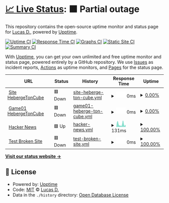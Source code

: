 # [📈 Live Status](https://Ghost-devlopper.github.io/htc-status): <!--live status--> **🟧 Partial outage**

This repository contains the open-source uptime monitor and status page for [Lucas D.](https://Ghost-devlopper.github.io/htc-status), powered by [Upptime](https://github.com/upptime/upptime).

[![Uptime CI](https://github.com/Ghost-devlopper/htc-status/workflows/Uptime%20CI/badge.svg)](https://github.com/Ghost-devlopper/htc-status/actions?query=workflow%3A%22Uptime+CI%22)
[![Response Time CI](https://github.com/Ghost-devlopper/htc-status/workflows/Response%20Time%20CI/badge.svg)](https://github.com/Ghost-devlopper/htc-status/actions?query=workflow%3A%22Response+Time+CI%22)
[![Graphs CI](https://github.com/Ghost-devlopper/htc-status/workflows/Graphs%20CI/badge.svg)](https://github.com/Ghost-devlopper/htc-status/actions?query=workflow%3A%22Graphs+CI%22)
[![Static Site CI](https://github.com/Ghost-devlopper/htc-status/workflows/Static%20Site%20CI/badge.svg)](https://github.com/Ghost-devlopper/htc-status/actions?query=workflow%3A%22Static+Site+CI%22)
[![Summary CI](https://github.com/Ghost-devlopper/htc-status/workflows/Summary%20CI/badge.svg)](https://github.com/Ghost-devlopper/htc-status/actions?query=workflow%3A%22Summary+CI%22)

With [Upptime](https://upptime.js.org), you can get your own unlimited and free uptime monitor and status page, powered entirely by a GitHub repository. We use [Issues](https://github.com/Ghost-devlopper/htc-status/issues) as incident reports, [Actions](https://github.com/Ghost-devlopper/htc-status/actions) as uptime monitors, and [Pages](https://Ghost-devlopper.github.io/htc-status) for the status page.

<!--start: status pages-->
<!-- This summary is generated by Upptime (https://github.com/upptime/upptime) -->
<!-- Do not edit this manually, your changes will be overwritten -->
<!-- prettier-ignore -->
| URL | Status | History | Response Time | Uptime |
| --- | ------ | ------- | ------------- | ------ |
| <img alt="" src="https://favicons.githubusercontent.com/redirect.hebergetoncube.com" height="13"> [Site HebergeTonCube](http://redirect.hebergetoncube.com) | 🟥 Down | [site-heberge-ton-cube.yml](https://github.com/Ghost-devlopper/htc-status/commits/HEAD/history/site-heberge-ton-cube.yml) | <details><summary><img alt="Response time graph" src="./graphs/site-heberge-ton-cube/response-time-week.png" height="20"> 0ms</summary><br><a href="https://Ghost-devlopper.github.io/htc-status/history/site-heberge-ton-cube"><img alt="Response time 922" src="https://img.shields.io/endpoint?url=https%3A%2F%2Fraw.githubusercontent.com%2FGhost-devlopper%2Fhtc-status%2FHEAD%2Fapi%2Fsite-heberge-ton-cube%2Fresponse-time.json"></a><br><a href="https://Ghost-devlopper.github.io/htc-status/history/site-heberge-ton-cube"><img alt="24-hour response time 0" src="https://img.shields.io/endpoint?url=https%3A%2F%2Fraw.githubusercontent.com%2FGhost-devlopper%2Fhtc-status%2FHEAD%2Fapi%2Fsite-heberge-ton-cube%2Fresponse-time-day.json"></a><br><a href="https://Ghost-devlopper.github.io/htc-status/history/site-heberge-ton-cube"><img alt="7-day response time 0" src="https://img.shields.io/endpoint?url=https%3A%2F%2Fraw.githubusercontent.com%2FGhost-devlopper%2Fhtc-status%2FHEAD%2Fapi%2Fsite-heberge-ton-cube%2Fresponse-time-week.json"></a><br><a href="https://Ghost-devlopper.github.io/htc-status/history/site-heberge-ton-cube"><img alt="30-day response time 0" src="https://img.shields.io/endpoint?url=https%3A%2F%2Fraw.githubusercontent.com%2FGhost-devlopper%2Fhtc-status%2FHEAD%2Fapi%2Fsite-heberge-ton-cube%2Fresponse-time-month.json"></a><br><a href="https://Ghost-devlopper.github.io/htc-status/history/site-heberge-ton-cube"><img alt="1-year response time 922" src="https://img.shields.io/endpoint?url=https%3A%2F%2Fraw.githubusercontent.com%2FGhost-devlopper%2Fhtc-status%2FHEAD%2Fapi%2Fsite-heberge-ton-cube%2Fresponse-time-year.json"></a></details> | <details><summary><a href="https://Ghost-devlopper.github.io/htc-status/history/site-heberge-ton-cube">0.00%</a></summary><a href="https://Ghost-devlopper.github.io/htc-status/history/site-heberge-ton-cube"><img alt="All-time uptime 17.28%" src="https://img.shields.io/endpoint?url=https%3A%2F%2Fraw.githubusercontent.com%2FGhost-devlopper%2Fhtc-status%2FHEAD%2Fapi%2Fsite-heberge-ton-cube%2Fuptime.json"></a><br><a href="https://Ghost-devlopper.github.io/htc-status/history/site-heberge-ton-cube"><img alt="24-hour uptime 0.00%" src="https://img.shields.io/endpoint?url=https%3A%2F%2Fraw.githubusercontent.com%2FGhost-devlopper%2Fhtc-status%2FHEAD%2Fapi%2Fsite-heberge-ton-cube%2Fuptime-day.json"></a><br><a href="https://Ghost-devlopper.github.io/htc-status/history/site-heberge-ton-cube"><img alt="7-day uptime 0.00%" src="https://img.shields.io/endpoint?url=https%3A%2F%2Fraw.githubusercontent.com%2FGhost-devlopper%2Fhtc-status%2FHEAD%2Fapi%2Fsite-heberge-ton-cube%2Fuptime-week.json"></a><br><a href="https://Ghost-devlopper.github.io/htc-status/history/site-heberge-ton-cube"><img alt="30-day uptime 7.96%" src="https://img.shields.io/endpoint?url=https%3A%2F%2Fraw.githubusercontent.com%2FGhost-devlopper%2Fhtc-status%2FHEAD%2Fapi%2Fsite-heberge-ton-cube%2Fuptime-month.json"></a><br><a href="https://Ghost-devlopper.github.io/htc-status/history/site-heberge-ton-cube"><img alt="1-year uptime 17.28%" src="https://img.shields.io/endpoint?url=https%3A%2F%2Fraw.githubusercontent.com%2FGhost-devlopper%2Fhtc-status%2FHEAD%2Fapi%2Fsite-heberge-ton-cube%2Fuptime-year.json"></a></details>
| <img alt="" src="https://favicons.githubusercontent.com/game01.hebergetoncube.com" height="13"> [Game01 HebergeTonCube](https://game01.hebergetoncube.com) | 🟥 Down | [game01-heberge-ton-cube.yml](https://github.com/Ghost-devlopper/htc-status/commits/HEAD/history/game01-heberge-ton-cube.yml) | <details><summary><img alt="Response time graph" src="./graphs/game01-heberge-ton-cube/response-time-week.png" height="20"> 0ms</summary><br><a href="https://Ghost-devlopper.github.io/htc-status/history/game01-heberge-ton-cube"><img alt="Response time 0" src="https://img.shields.io/endpoint?url=https%3A%2F%2Fraw.githubusercontent.com%2FGhost-devlopper%2Fhtc-status%2FHEAD%2Fapi%2Fgame01-heberge-ton-cube%2Fresponse-time.json"></a><br><a href="https://Ghost-devlopper.github.io/htc-status/history/game01-heberge-ton-cube"><img alt="24-hour response time 0" src="https://img.shields.io/endpoint?url=https%3A%2F%2Fraw.githubusercontent.com%2FGhost-devlopper%2Fhtc-status%2FHEAD%2Fapi%2Fgame01-heberge-ton-cube%2Fresponse-time-day.json"></a><br><a href="https://Ghost-devlopper.github.io/htc-status/history/game01-heberge-ton-cube"><img alt="7-day response time 0" src="https://img.shields.io/endpoint?url=https%3A%2F%2Fraw.githubusercontent.com%2FGhost-devlopper%2Fhtc-status%2FHEAD%2Fapi%2Fgame01-heberge-ton-cube%2Fresponse-time-week.json"></a><br><a href="https://Ghost-devlopper.github.io/htc-status/history/game01-heberge-ton-cube"><img alt="30-day response time 0" src="https://img.shields.io/endpoint?url=https%3A%2F%2Fraw.githubusercontent.com%2FGhost-devlopper%2Fhtc-status%2FHEAD%2Fapi%2Fgame01-heberge-ton-cube%2Fresponse-time-month.json"></a><br><a href="https://Ghost-devlopper.github.io/htc-status/history/game01-heberge-ton-cube"><img alt="1-year response time 0" src="https://img.shields.io/endpoint?url=https%3A%2F%2Fraw.githubusercontent.com%2FGhost-devlopper%2Fhtc-status%2FHEAD%2Fapi%2Fgame01-heberge-ton-cube%2Fresponse-time-year.json"></a></details> | <details><summary><a href="https://Ghost-devlopper.github.io/htc-status/history/game01-heberge-ton-cube">0.00%</a></summary><a href="https://Ghost-devlopper.github.io/htc-status/history/game01-heberge-ton-cube"><img alt="All-time uptime 0.00%" src="https://img.shields.io/endpoint?url=https%3A%2F%2Fraw.githubusercontent.com%2FGhost-devlopper%2Fhtc-status%2FHEAD%2Fapi%2Fgame01-heberge-ton-cube%2Fuptime.json"></a><br><a href="https://Ghost-devlopper.github.io/htc-status/history/game01-heberge-ton-cube"><img alt="24-hour uptime 0.00%" src="https://img.shields.io/endpoint?url=https%3A%2F%2Fraw.githubusercontent.com%2FGhost-devlopper%2Fhtc-status%2FHEAD%2Fapi%2Fgame01-heberge-ton-cube%2Fuptime-day.json"></a><br><a href="https://Ghost-devlopper.github.io/htc-status/history/game01-heberge-ton-cube"><img alt="7-day uptime 0.00%" src="https://img.shields.io/endpoint?url=https%3A%2F%2Fraw.githubusercontent.com%2FGhost-devlopper%2Fhtc-status%2FHEAD%2Fapi%2Fgame01-heberge-ton-cube%2Fuptime-week.json"></a><br><a href="https://Ghost-devlopper.github.io/htc-status/history/game01-heberge-ton-cube"><img alt="30-day uptime 7.96%" src="https://img.shields.io/endpoint?url=https%3A%2F%2Fraw.githubusercontent.com%2FGhost-devlopper%2Fhtc-status%2FHEAD%2Fapi%2Fgame01-heberge-ton-cube%2Fuptime-month.json"></a><br><a href="https://Ghost-devlopper.github.io/htc-status/history/game01-heberge-ton-cube"><img alt="1-year uptime 0.00%" src="https://img.shields.io/endpoint?url=https%3A%2F%2Fraw.githubusercontent.com%2FGhost-devlopper%2Fhtc-status%2FHEAD%2Fapi%2Fgame01-heberge-ton-cube%2Fuptime-year.json"></a></details>
| <img alt="" src="https://favicons.githubusercontent.com/news.ycombinator.com" height="13"> [Hacker News](https://news.ycombinator.com) | 🟩 Up | [hacker-news.yml](https://github.com/Ghost-devlopper/htc-status/commits/HEAD/history/hacker-news.yml) | <details><summary><img alt="Response time graph" src="./graphs/hacker-news/response-time-week.png" height="20"> 131ms</summary><br><a href="https://Ghost-devlopper.github.io/htc-status/history/hacker-news"><img alt="Response time 206" src="https://img.shields.io/endpoint?url=https%3A%2F%2Fraw.githubusercontent.com%2FGhost-devlopper%2Fhtc-status%2FHEAD%2Fapi%2Fhacker-news%2Fresponse-time.json"></a><br><a href="https://Ghost-devlopper.github.io/htc-status/history/hacker-news"><img alt="24-hour response time 79" src="https://img.shields.io/endpoint?url=https%3A%2F%2Fraw.githubusercontent.com%2FGhost-devlopper%2Fhtc-status%2FHEAD%2Fapi%2Fhacker-news%2Fresponse-time-day.json"></a><br><a href="https://Ghost-devlopper.github.io/htc-status/history/hacker-news"><img alt="7-day response time 131" src="https://img.shields.io/endpoint?url=https%3A%2F%2Fraw.githubusercontent.com%2FGhost-devlopper%2Fhtc-status%2FHEAD%2Fapi%2Fhacker-news%2Fresponse-time-week.json"></a><br><a href="https://Ghost-devlopper.github.io/htc-status/history/hacker-news"><img alt="30-day response time 156" src="https://img.shields.io/endpoint?url=https%3A%2F%2Fraw.githubusercontent.com%2FGhost-devlopper%2Fhtc-status%2FHEAD%2Fapi%2Fhacker-news%2Fresponse-time-month.json"></a><br><a href="https://Ghost-devlopper.github.io/htc-status/history/hacker-news"><img alt="1-year response time 206" src="https://img.shields.io/endpoint?url=https%3A%2F%2Fraw.githubusercontent.com%2FGhost-devlopper%2Fhtc-status%2FHEAD%2Fapi%2Fhacker-news%2Fresponse-time-year.json"></a></details> | <details><summary><a href="https://Ghost-devlopper.github.io/htc-status/history/hacker-news">100.00%</a></summary><a href="https://Ghost-devlopper.github.io/htc-status/history/hacker-news"><img alt="All-time uptime 99.99%" src="https://img.shields.io/endpoint?url=https%3A%2F%2Fraw.githubusercontent.com%2FGhost-devlopper%2Fhtc-status%2FHEAD%2Fapi%2Fhacker-news%2Fuptime.json"></a><br><a href="https://Ghost-devlopper.github.io/htc-status/history/hacker-news"><img alt="24-hour uptime 100.00%" src="https://img.shields.io/endpoint?url=https%3A%2F%2Fraw.githubusercontent.com%2FGhost-devlopper%2Fhtc-status%2FHEAD%2Fapi%2Fhacker-news%2Fuptime-day.json"></a><br><a href="https://Ghost-devlopper.github.io/htc-status/history/hacker-news"><img alt="7-day uptime 100.00%" src="https://img.shields.io/endpoint?url=https%3A%2F%2Fraw.githubusercontent.com%2FGhost-devlopper%2Fhtc-status%2FHEAD%2Fapi%2Fhacker-news%2Fuptime-week.json"></a><br><a href="https://Ghost-devlopper.github.io/htc-status/history/hacker-news"><img alt="30-day uptime 100.00%" src="https://img.shields.io/endpoint?url=https%3A%2F%2Fraw.githubusercontent.com%2FGhost-devlopper%2Fhtc-status%2FHEAD%2Fapi%2Fhacker-news%2Fuptime-month.json"></a><br><a href="https://Ghost-devlopper.github.io/htc-status/history/hacker-news"><img alt="1-year uptime 99.99%" src="https://img.shields.io/endpoint?url=https%3A%2F%2Fraw.githubusercontent.com%2FGhost-devlopper%2Fhtc-status%2FHEAD%2Fapi%2Fhacker-news%2Fuptime-year.json"></a></details>
| <img alt="" src="https://favicons.githubusercontent.com/thissitedoesnotexist.koj.co" height="13"> [Test Broken Site](https://thissitedoesnotexist.koj.co) | 🟥 Down | [test-broken-site.yml](https://github.com/Ghost-devlopper/htc-status/commits/HEAD/history/test-broken-site.yml) | <details><summary><img alt="Response time graph" src="./graphs/test-broken-site/response-time-week.png" height="20"> 0ms</summary><br><a href="https://Ghost-devlopper.github.io/htc-status/history/test-broken-site"><img alt="Response time 0" src="https://img.shields.io/endpoint?url=https%3A%2F%2Fraw.githubusercontent.com%2FGhost-devlopper%2Fhtc-status%2FHEAD%2Fapi%2Ftest-broken-site%2Fresponse-time.json"></a><br><a href="https://Ghost-devlopper.github.io/htc-status/history/test-broken-site"><img alt="24-hour response time 0" src="https://img.shields.io/endpoint?url=https%3A%2F%2Fraw.githubusercontent.com%2FGhost-devlopper%2Fhtc-status%2FHEAD%2Fapi%2Ftest-broken-site%2Fresponse-time-day.json"></a><br><a href="https://Ghost-devlopper.github.io/htc-status/history/test-broken-site"><img alt="7-day response time 0" src="https://img.shields.io/endpoint?url=https%3A%2F%2Fraw.githubusercontent.com%2FGhost-devlopper%2Fhtc-status%2FHEAD%2Fapi%2Ftest-broken-site%2Fresponse-time-week.json"></a><br><a href="https://Ghost-devlopper.github.io/htc-status/history/test-broken-site"><img alt="30-day response time 0" src="https://img.shields.io/endpoint?url=https%3A%2F%2Fraw.githubusercontent.com%2FGhost-devlopper%2Fhtc-status%2FHEAD%2Fapi%2Ftest-broken-site%2Fresponse-time-month.json"></a><br><a href="https://Ghost-devlopper.github.io/htc-status/history/test-broken-site"><img alt="1-year response time 0" src="https://img.shields.io/endpoint?url=https%3A%2F%2Fraw.githubusercontent.com%2FGhost-devlopper%2Fhtc-status%2FHEAD%2Fapi%2Ftest-broken-site%2Fresponse-time-year.json"></a></details> | <details><summary><a href="https://Ghost-devlopper.github.io/htc-status/history/test-broken-site">100.00%</a></summary><a href="https://Ghost-devlopper.github.io/htc-status/history/test-broken-site"><img alt="All-time uptime 100.00%" src="https://img.shields.io/endpoint?url=https%3A%2F%2Fraw.githubusercontent.com%2FGhost-devlopper%2Fhtc-status%2FHEAD%2Fapi%2Ftest-broken-site%2Fuptime.json"></a><br><a href="https://Ghost-devlopper.github.io/htc-status/history/test-broken-site"><img alt="24-hour uptime 100.00%" src="https://img.shields.io/endpoint?url=https%3A%2F%2Fraw.githubusercontent.com%2FGhost-devlopper%2Fhtc-status%2FHEAD%2Fapi%2Ftest-broken-site%2Fuptime-day.json"></a><br><a href="https://Ghost-devlopper.github.io/htc-status/history/test-broken-site"><img alt="7-day uptime 100.00%" src="https://img.shields.io/endpoint?url=https%3A%2F%2Fraw.githubusercontent.com%2FGhost-devlopper%2Fhtc-status%2FHEAD%2Fapi%2Ftest-broken-site%2Fuptime-week.json"></a><br><a href="https://Ghost-devlopper.github.io/htc-status/history/test-broken-site"><img alt="30-day uptime 100.00%" src="https://img.shields.io/endpoint?url=https%3A%2F%2Fraw.githubusercontent.com%2FGhost-devlopper%2Fhtc-status%2FHEAD%2Fapi%2Ftest-broken-site%2Fuptime-month.json"></a><br><a href="https://Ghost-devlopper.github.io/htc-status/history/test-broken-site"><img alt="1-year uptime 100.00%" src="https://img.shields.io/endpoint?url=https%3A%2F%2Fraw.githubusercontent.com%2FGhost-devlopper%2Fhtc-status%2FHEAD%2Fapi%2Ftest-broken-site%2Fuptime-year.json"></a></details>

<!--end: status pages-->

[**Visit our status website →**](https://Ghost-devlopper.github.io/htc-status)

## 📄 License

- Powered by: [Upptime](https://github.com/upptime/upptime)
- Code: [MIT](./LICENSE) © [Lucas D.](https://Ghost-devlopper.github.io/htc-status)
- Data in the `./history` directory: [Open Database License](https://opendatacommons.org/licenses/odbl/1-0/)
